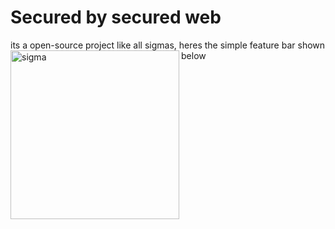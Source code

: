 # Secured by secured web
its a open-source project like all sigmas, heres the simple feature bar shown below
 <img align="left" src="https://cdn.discordapp.com/attachments/1047311612962406431/1340918859380555827/WJ5aCHm.png?ex=67b41b81&is=67b2ca01&hm=01404cfbff64c9d8f2b454f7a91028d1837f5fc16c3564e23077366c7919165d&" alt="sigma" width="270px"/> 
